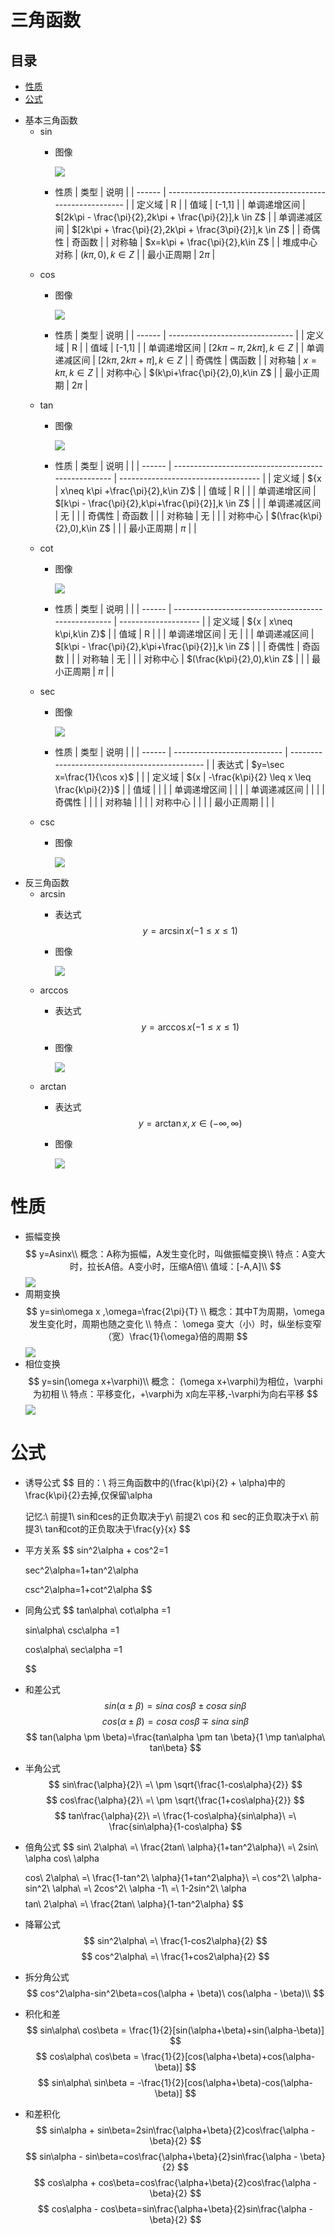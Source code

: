 # 三角函数

## 目录

-   [性质](#性质)
-   [公式](#公式)

<!---->

-   基本三角函数
    -   sin
        -   图像

            ![](image/v2-7150158b208815178a07446081687c13_b_E5mUXYD1gC.webp)
        -   性质
            | 类型     | 说明                                                       |
            | ------ | -------------------------------------------------------- |
            | 定义域    | R                                                        |
            | 值域     | \[-1,1]                                                  |
            | 单调递增区间 | $[2k\pi - \frac{\pi}{2},2k\pi + \frac{\pi}{2}],k \in Z$  |
            | 单调递减区间 | $[2k\pi + \frac{\pi}{2},2k\pi + \frac{3\pi}{2}],k \in Z$ |
            | 奇偶性    | 奇函数                                                      |
            | 对称轴    | $x=k\pi + \frac{\pi}{2},k\in Z$                          |
            | 堆成中心对称 | $(k\pi,0),k\in Z$                                        |
            | 最小正周期  | $2\pi$                                                   |
    -   cos
        -   图像

            ![](image/v2-68ef5a0ec0361409a91269974f07b64a_b_dpqkH1L3YF.gif)
        -   性质
            | 类型     | 说明                              |
            | ------ | ------------------------------- |
            | 定义域    | R                               |
            | 值域     | \[-1,1]                         |
            | 单调递增区间 | $[2k\pi - \pi,2k\pi],k \in Z$   |
            | 单调递减区间 | $[2k\pi,2k\pi +\pi],k \in Z$    |
            | 奇偶性    | 偶函数                             |
            | 对称轴    | $x=k\pi,k\in Z$                 |
            | 对称中心   | $(k\pi+\frac{\pi}{2},0),k\in Z$ |
            | 最小正周期  | $2\pi$                          |
    -   tan
        -   图像

            ![](image/v2-cb740b05905e1f86d67cd4036f4786b2_b_jPv9fkUmRP.webp)
        -   性质
            | 类型     | 说明                                                  |                                     |
            | ------ | --------------------------------------------------- | ----------------------------------- |
            | 定义域    | \${x                                                | x\neq k\pi +\frac{\pi}{2},k\in Z}\$ |
            | 值域     | R                                                   |                                     |
            | 单调递增区间 | $[k\pi - \frac{\pi}{2},k\pi+\frac{\pi}{2}],k \in Z$ |                                     |
            | 单调递减区间 | 无                                                   |                                     |
            | 奇偶性    | 奇函数                                                 |                                     |
            | 对称轴    | 无                                                   |                                     |
            | 对称中心   | $(\frac{k\pi}{2},0),k\in Z$                         |                                     |
            | 最小正周期  | $\pi$                                               |                                     |
    -   cot
        -   图像

            ![](image/v2-ca5370f0ae961a993431dc0e064824cb_b_m01ZyObtVm.gif)
        -   性质
            | 类型     | 说明                                                  |                      |
            | ------ | --------------------------------------------------- | -------------------- |
            | 定义域    | \${x                                                | x\neq k\pi,k\in Z}\$ |
            | 值域     | R                                                   |                      |
            | 单调递增区间 | 无                                                   |                      |
            | 单调递减区间 | $[k\pi - \frac{\pi}{2},k\pi+\frac{\pi}{2}],k \in Z$ |                      |
            | 奇偶性    | 奇函数                                                 |                      |
            | 对称轴    | 无                                                   |                      |
            | 对称中心   | $(\frac{k\pi}{2},0),k\in Z$                         |                      |
            | 最小正周期  | $\pi$                                               |                      |
    -   sec
        -   图像

            ![](<image/截屏2023-06-27 14.40.42_FkzNycZb1J.png>)
        -   性质
            | 类型     | 说明                          |                                               |
            | ------ | --------------------------- | --------------------------------------------- |
            | 表达式    | $y=\sec x=\frac{1}{\cos x}$ |                                               |
            | 定义域    | \${x                        | -\frac{k\pi}{2} \leq x \leq \frac{k\pi}{2}}\$ |
            | 值域     |                             |                                               |
            | 单调递增区间 |                             |                                               |
            | 单调递减区间 |                             |                                               |
            | 奇偶性    |                             |                                               |
            | 对称轴    |                             |                                               |
            | 对称中心   |                             |                                               |
            | 最小正周期  |                             |                                               |
    -   csc
        -   图像

            ![](<image/截屏2023-06-27 14.40.47_0pZQdUteGv.png>)
-   反三角函数
    -   arcsin
        -   表达式
            $$
            y=\arcsin x (-1\leq x\leq 1)
            $$
        -   图像

            ![](<image/截屏2023-06-27 14.42.07_OB90tE7p0-.png>)
    -   arccos
        -   表达式
            $$
            y=\arccos x (-1\leq x\leq 1)
            $$
        -   图像

            ![](<image/截屏2023-06-27 14.42.09_Chaj-8sEpM.png>)
    -   arctan
        -   表达式
            $$
            y=\arctan x,x \in(-\infty,\infty)
            $$
        -   图像

            ![](image/6623adf2ac6992fde0ad323ca523e454_TEawfTbeVr.jpg)

# 性质

-   振幅变换
    $$
    y=Asinx\\
    概念：A称为振幅，A发生变化时，叫做振幅变换\\
    特点：A变大时，拉长A倍。A变小时，压缩A倍\\
    值域：[-A,A]\\ 
    $$
    ![](image/v2-1e0ade8a5ce2ea86ae72a345d48345f3_720w_MoP0n__3z.png)
-   周期变换
    $$
    y=sin\omega x ,\omega=\frac{2\pi}{T} \\
    概念：其中T为周期，\omega发生变化时，周期也随之变化 \\
    特点： \omega 变大（小）时，纵坐标变窄（宽）\frac{1}{\omega}倍的周期
    $$
    ![](image/v2-0e3d124f99e82c140f19578a753be50f_720w_LKlU6ke_V.png)
-   相位变换
    $$
    y=sin(\omega x+\varphi)\\
    概念： (\omega x+\varphi)为相位，\varphi为初相 \\
    特点：平移变化，+\varphi为 x向左平移,-\varphi为向右平移
    $$
    ![](image/v2-2dbd3371612450cdd9ff9401d47fe664_720w_t1cDzpUXo.png)

# 公式

-   诱导公式
    $$
    目的：\\
    将三角函数中的(\frac{k\pi}{2} + \alpha)中的\frac{k\pi}{2}去掉,仅保留\alpha

    $$
    $$
    记忆:\\
    前提1\ sin和ces的正负取决于y\\
    前提2\ cos 和 sec的正负取决于x\\
    前提3\ tan和cot的正负取决于\frac{y}{x}
    $$
-   平方关系
    $$
    sin^2\alpha + cos^2=1

    $$
    $$
    sec^2\alpha=1+tan^2\alpha

    $$
    $$
    csc^2\alpha=1+cot^2\alpha
    $$
-   同角公式
    $$
    tan\alpha\ cot\alpha =1

    $$
    $$
    sin\alpha\ csc\alpha =1

    $$
    $$
    cos\alpha\ sec\alpha =1

    $$
-   和差公式
    $$
    sin(\alpha \pm \beta)=sin\alpha\ cos\beta \pm cos\alpha\ sin\beta
    $$
    $$
    cos(\alpha \pm \beta)=cos\alpha\ cos\beta \mp sin\alpha\ sin\beta
    $$
    $$
    tan(\alpha \pm \beta)=\frac{tan\alpha \pm tan \beta}{1 \mp tan\alpha\ tan\beta}
    $$
-   半角公式
    $$
    sin\frac{\alpha}{2}\ =\ \pm \sqrt{\frac{1-cos\alpha}{2}}
    $$
    $$
    cos\frac{\alpha}{2}\ =\ \pm \sqrt{\frac{1+cos\alpha}{2}}
    $$
    $$
    tan\frac{\alpha}{2}\ =\ \frac{1-cos\alpha}{sin\alpha}\ =\ \frac{sin\alpha}{1-cos\alpha}
    $$
-   倍角公式
    $$
    sin\ 2\alpha\ =\ \frac{2tan\ \alpha}{1+tan^2\alpha}\ =\ 2sin\ \alpha cos\ \alpha

    $$
    $$
    cos\ 2\alpha\ =\ \frac{1-tan^2\ \alpha}{1+tan^2\alpha}\ =\ cos^2\ \alpha-sin^2\ \alpha\ =\ 2cos^2\ \alpha -1\ =\ 1-2sin^2\ \alpha
    $$
    $$
    tan\ 2\alpha\ =\ \frac{2tan\ \alpha}{1-tan^2\alpha}
    $$
-   降幂公式
    $$
    sin^2\alpha\ =\ \frac{1-cos2\alpha}{2}
    $$
    $$
    cos^2\alpha\ =\ \frac{1+cos2\alpha}{2}
    $$
-   拆分角公式
    $$
    cos^2\alpha-sin^2\beta=cos(\alpha + \beta)\ cos(\alpha - \beta)\\
    $$
-   积化和差
    $$
    sin\alpha\ cos\beta = \frac{1}{2}[sin(\alpha+\beta)+sin(\alpha-\beta)]
    $$
    $$
    cos\alpha\ cos\beta = \frac{1}{2}[cos(\alpha+\beta)+cos(\alpha-\beta)]
    $$
    $$
    sin\alpha\ sin\beta = -\frac{1}{2}[cos(\alpha+\beta)-cos(\alpha-\beta)]
    $$
-   和差积化
    $$
    sin\alpha + sin\beta=2sin\frac{\alpha+\beta}{2}cos\frac{\alpha - \beta}{2}
    $$
    $$
    sin\alpha - sin\beta=cos\frac{\alpha+\beta}{2}sin\frac{\alpha - \beta}{2}
    $$
    $$
    cos\alpha + cos\beta=cos\frac{\alpha+\beta}{2}cos\frac{\alpha - \beta}{2}
    $$
    $$
    cos\alpha - cos\beta=sin\frac{\alpha+\beta}{2}sin\frac{\alpha - \beta}{2}
    $$
